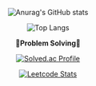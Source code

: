 <!--
**goldsergeant/goldsergeant** is a ✨ _special_ ✨ repository because its `README.md` (this file) appears on your GitHub profile.

Here are some ideas to get you started:

- 🔭 I’m currently working on ...
- 🌱 I’m currently learning ...
- 👯 I’m looking to collaborate on ...
- 🤔 I’m looking for help with ...
- 💬 Ask me about ...
- 📫 How to reach me: ...
- 😄 Pronouns: ...
- ⚡ Fun fact: ...
-->

<div align="center">
    
![Anurag's GitHub stats](https://github-readme-stats.vercel.app/api?username=goldsergeant&show_icons=true&theme=radical) <br/>

![Top Langs](https://github-readme-stats.vercel.app/api/top-langs/?username=goldsergeant) <br/>

<p align="center">
    <Strong>💪Problem Solving💪 </Strong><br>
</p>

[![Solved.ac Profile](http://mazassumnida.wtf/api/v2/generate_badge?boj=rmagksfla000)](https://solved.ac/rmagksfla000/) <br/>

[![Leetcode Stats](https://leetcard.jacoblin.cool/goldsergeant)](https://leetcode.com/goldsergeant) <br/>

</div>

